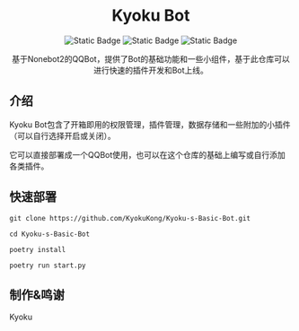 
<div align="center">

# Kyoku Bot
![Static Badge](https://img.shields.io/badge/Dev-2024.05.28-blue)
![Static Badge](https://img.shields.io/badge/license-MIT-orange)
![Static Badge](https://img.shields.io/badge/python-3.12%2B-green)

基于Nonebot2的QQBot，提供了Bot的基础功能和一些小组件，基于此仓库可以进行快速的插件开发和Bot上线。

</div>

## 介绍

Kyoku Bot包含了开箱即用的权限管理，插件管理，数据存储和一些附加的小插件（可以自行选择开启或关闭）。

它可以直接部署成一个QQBot使用，也可以在这个仓库的基础上编写或自行添加各类插件。

## 快速部署

```shell
git clone https://github.com/KyokuKong/Kyoku-s-Basic-Bot.git

cd Kyoku-s-Basic-Bot

poetry install

poetry run start.py
```

## 制作&鸣谢

Kyoku